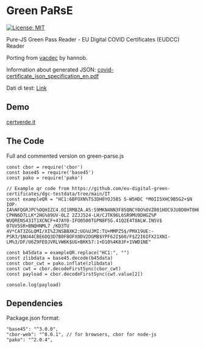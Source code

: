 Green PaRsE
===

[![License: MIT](https://img.shields.io/badge/License-MIT-yellow.svg)](https://opensource.org/licenses/MIT)

Pure-JS Green Pass Reader - EU Digital COVID Certificates (EUDCC) Reader

Porting from [vacdec](https://github.com/hannob/vacdec) by hannob.

Information about generated JSON: [covid-certificate_json_specification_en.pdf]( https://ec.europa.eu/health/sites/default/files/ehealth/docs/covid-certificate_json_specification_en.pdf)

Dati di test: [Link](https://github.com/eu-digital-green-certificates/dgc-testdata/tree/main/IT) 

## Demo

[certverde.it](https://certverde.it)

## The Code
Full and commented version on green-parse.js

```
const cbor = require('cbor')
const base45 = require('base45')
const pako = require('pako')

// Example qr code from https://github.com/eu-digital-green-certificates/dgc-testdata/tree/main/IT
const exampleQR = "HC1:6BFOXN%TS3DH0YOJ58S S-W5HDC *M0II5XHC9B5G2+$N IOP-IA%NFQGRJPC%OQHIZC4.OI1RM8ZA.A5:S9MKN4NN3F85QNCY0O%0VZ001HOC9JU0D0HT0HB2PL/IB*09B9LW4T*8+DCMH0LDK2%K:XFE70*LP$V25$0Q:J:4MO1P0%0L0HD+9E/HY+4J6TH48S%4K.GJ2PT3QY:GQ3TE2I+-CPHN6D7LLK*2HG%89UV-0LZ 2ZJJ524-LH/CJTK96L6SR9MU9DHGZ%P WUQRENS431T1XCNCF+47AY0-IFO0500TGPN8F5G.41Q2E4T8ALW.INSV$ 07UV5SR+BNQHNML7 /KD3TU 4V*CAT3ZGLQMI/XI%ZJNSBBXK2:UG%UJMI:TU+MMPZ5$/PMX19UE:-PSR3/$NU44CBE6DQ3D7B0FBOFX0DV2DGMB$YPF62I$60/F$Z2I6IFX21XNI-LM%3/DF/U6Z9FEOJVRLVW6K$UG+BKK57:1+D10%4K83F+1VWD1NE"

const b45data = exampleQR.replace("HC1:", "")
const zlibdata = base45.decode(b45data)
const cbor_cwt = pako.inflate(zlibdata)
const cwt = cbor.decodeFirstSync(cbor_cwt)
const payload = cbor.decodeFirstSync(cwt.value[2])

console.log(payload)

```

## Dependencies

Package.json format:

```
"base45": "^3.0.0",
"cbor-web": "^8.0.1", // for browsers, cbor for node-js
"pako": "^2.0.4",
```



